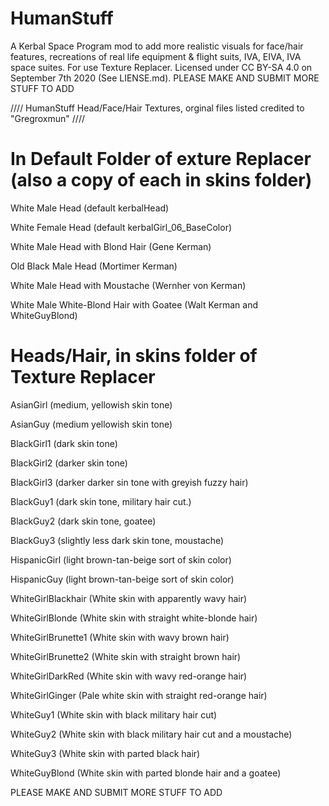 # HumanStuff
A Kerbal Space Program mod to add more realistic visuals for face/hair features, recreations of real life equipment &amp; flight suits, IVA, EIVA, IVA space suites. For use Texture Replacer. Licensed under CC BY-SA 4.0 on September 7th 2020 (See LIENSE.md). PLEASE MAKE AND SUBMIT MORE STUFF TO ADD

//// HumanStuff Head/Face/Hair Textures, orginal files listed credited to "Gregroxmun" ////


# In Default Folder of exture Replacer (also a copy of each in skins folder)


White Male Head (default kerbalHead)

White Female Head (default kerbalGirl_06_BaseColor)

White Male Head with Blond Hair (Gene Kerman)

Old Black Male Head (Mortimer Kerman)

White Male Head with Moustache (Wernher von Kerman)

White Male White-Blond Hair with Goatee (Walt Kerman and WhiteGuyBlond)



# Heads/Hair, in skins folder of Texture Replacer


AsianGirl (medium, yellowish skin tone)

AsianGuy (medium yellowish skin tone)

BlackGirl1 (dark skin tone)

BlackGirl2 (darker skin tone)

BlackGirl3 (darker darker sin tone with greyish fuzzy hair)

BlackGuy1 (dark skin tone, military hair cut.)

BlackGuy2 (dark skin tone, goatee)

BlackGuy3 (slightly less dark skin tone, moustache)

HispanicGirl (light brown-tan-beige sort of skin color)

HispanicGuy (light brown-tan-beige sort of skin color)

WhiteGirlBlackhair (White skin with apparently wavy hair)

WhiteGirlBlonde (White skin with straight white-blonde hair)

WhiteGirlBrunette1 (White skin with wavy brown hair)

WhiteGirlBrunette2 (White skin with straight brown hair)

WhiteGirlDarkRed (White skin with wavy red-orange hair)

WhiteGirlGinger (Pale white skin with straight red-orange hair)

WhiteGuy1 (White skin with black military hair cut)

WhiteGuy2 (White skin with black military hair cut and a moustache)

WhiteGuy3 (White skin with parted black hair)

WhiteGuyBlond (White skin with parted blonde hair and a goatee)


PLEASE MAKE AND SUBMIT MORE STUFF TO ADD
